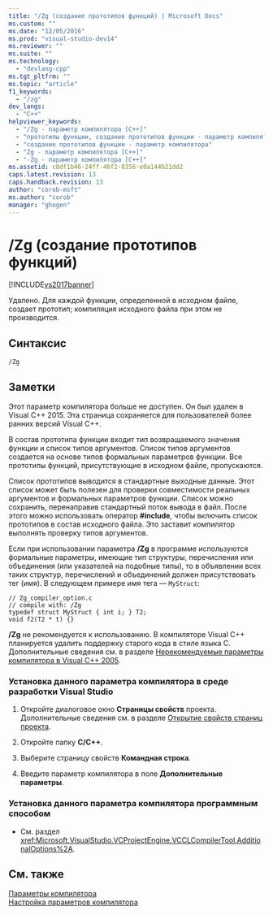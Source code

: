 ```yaml
---
title: "/Zg (создание прототипов функций) | Microsoft Docs"
ms.custom: ""
ms.date: "12/05/2016"
ms.prod: "visual-studio-dev14"
ms.reviewer: ""
ms.suite: ""
ms.technology: 
  - "devlang-cpp"
ms.tgt_pltfrm: ""
ms.topic: "article"
f1_keywords: 
  - "/zg"
dev_langs: 
  - "C++"
helpviewer_keywords: 
  - "/Zg - параметр компилятора [C++]"
  - "прототипы функции, создание прототипов функции - параметр компилятора"
  - "создание прототипов функции - параметр компилятора"
  - "Zg - параметр компилятора [C++]"
  - "-Zg - параметр компилятора [C++]"
ms.assetid: c8df1b46-24ff-46f2-8356-e0a144b21dd2
caps.latest.revision: 13
caps.handback.revision: 13
author: "corob-msft"
ms.author: "corob"
manager: "ghogen"
---
```

# /Zg (создание прототипов функций)
[!INCLUDE[vs2017banner](../../assembler/inline/includes/vs2017banner.md)]

Удалено. Для каждой функции, определенной в исходном файле, создает прототип; компиляция исходного файла при этом не производится.  
  
## Синтаксис  
  
```  
/Zg  
```  
  
## Заметки  
 Этот параметр компилятора больше не доступен. Он был удален в Visual C\+\+ 2015. Эта страница сохраняется для пользователей более ранних версий Visual C\+\+.  
  
 В состав прототипа функции входит тип возвращаемого значения функции и список типов аргументов. Список типов аргументов создается на основе типов формальных параметров функции. Все прототипы функций, присутствующие в исходном файле, пропускаются.  
  
 Список прототипов выводится в стандартные выходные данные. Этот список может быть полезен для проверки совместимости реальных аргументов и формальных параметров функции. Список можно сохранить, перенаправив стандартный поток вывода в файл. После этого можно использовать оператор **\#include**, чтобы включить список прототипов в состав исходного файла. Это заставит компилятор выполнять проверку типов аргументов.  
  
 Если при использовании параметра **\/Zg** в программе используются формальные параметры, имеющие тип структуры, перечисления или объединения \(или указателей на подобные типы\), то в объявлении всех таких структур, перечислений и объединений должен присутствовать тег \(имя\). В следующем примере имя тега — `MyStruct`:  
  
```  
// Zg_compiler_option.c  
// compile with: /Zg  
typedef struct MyStruct { int i; } T2;  
void f2(T2 * t) {}  
```  
  
 **\/Zg** не рекомендуется к использованию. В компиляторе Visual C\+\+ планируется удалить поддержку старого кода в стиле языка C. Дополнительные сведения см. в разделе [Нерекомендуемые параметры компилятора в Visual C\+\+ 2005](http://msdn.microsoft.com/ru-ru/aa59fce3-50b8-4f66-9aeb-ce09a7a84cce).  
  
### Установка данного параметра компилятора в среде разработки Visual Studio  
  
1.  Откройте диалоговое окно **Страницы свойств** проекта. Дополнительные сведения см. в разделе [Открытие свойств страниц проекта](../../misc/how-to-open-project-property-pages.md).  
  
2.  Откройте папку **C\/C\+\+**.  
  
3.  Выберите страницу свойств **Командная строка**.  
  
4.  Введите параметр компилятора в поле **Дополнительные параметры**.  
  
### Установка данного параметра компилятора программным способом  
  
-   См. раздел <xref:Microsoft.VisualStudio.VCProjectEngine.VCCLCompilerTool.AdditionalOptions%2A>.  
  
## См. также  
 [Параметры компилятора](../../build/reference/compiler-options.md)   
 [Настройка параметров компилятора](../Topic/Setting%20Compiler%20Options.md)